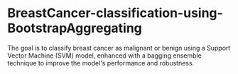 # BreastCancer-classification-using-BootstrapAggregating
The goal is to classify breast cancer as malignant or benign using a Support Vector Machine (SVM) model, enhanced with a bagging ensemble technique to improve the model's performance and robustness.
